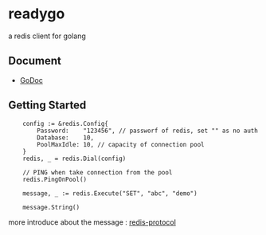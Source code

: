 # readygo
a redis client for golang

Document
--------
- [GoDoc](http://godoc.org/github.com/quorzz/readygo)

Getting Started
------
```
    config := &redis.Config{
        Password:    "123456", // passworf of redis, set "" as no auth
        Database:    10,
        PoolMaxIdle: 10, // capacity of connection pool
    }
    redis, _ = redis.Dial(config)

    // PING when take connection from the pool
    redis.PingOnPool()

    message, _ := redis.Execute("SET", "abc", "demo")

    message.String()
```

more introduce about the message : [redis-protocol](http://github.com/quorzz/redis-protocol)
